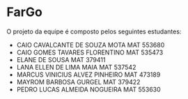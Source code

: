 # FarGo

O projeto da equipe é composto pelos seguintes estudantes: 

- CAIO CAVALCANTE DE SOUZA MOTA MAT 553680
- CAIO GOMES TAVARES FLORENTINO MAT 535473
- ELANE DE SOUSA MAT 379411
- LANA ELLEN DE LIMA MAIA MAT 537542
- MARCUS VINICIUS ALVEZ PINHEIRO MAT 473189
- MAYROM BARBOSA GURGEL MAT 379422
- PEDRO LUCAS ALMEIDA NOGUEIRA MAT 553630
